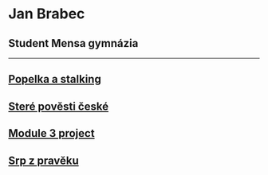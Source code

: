 # Jan Brabec

## Student Mensa gymnázia

-----

## [Popelka a stalking](?!=98849)

## [Steré pověsti české](?!=104544)

## [Module 3 project](?!=190766)

## [Srp z pravěku](?!=755309)
